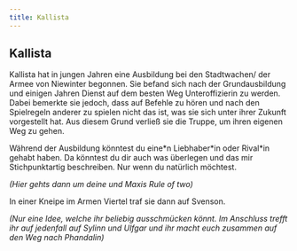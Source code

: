 ```yaml
---
title: Kallista
---
```


## Kallista

Kallista hat in jungen Jahren eine Ausbildung bei den Stadtwachen/ der Armee von Niewinter begonnen. 
Sie befand sich nach der Grundausbildung und einigen Jahren Dienst auf dem besten Weg Unteroffizierin zu werden. 
Dabei bemerkte sie jedoch, dass auf Befehle zu hören und nach den Spielregeln anderer zu spielen nicht das ist, was sie sich unter ihrer Zukunft vorgestellt hat.
Aus diesem Grund verließ sie die Truppe, um ihren eigenen Weg zu gehen. 

Während der Ausbildung könntest du eine\*n Liebhaber\*in oder Rival\*in gehabt haben.  Da könntest du dir auch was überlegen und das mir Stichpunktartig beschreiben. Nur wenn du natürlich möchtest. 

*(Hier gehts dann um deine und Maxis Rule of two)* 

In einer Kneipe im Armen Viertel traf sie dann auf Svenson. 

*(Nur eine Idee, welche  ihr beliebig ausschmücken könnt. Im Anschluss trefft ihr auf jedenfall auf Sylinn und Ulfgar und ihr macht euch zusammen auf den Weg nach Phandalin)*